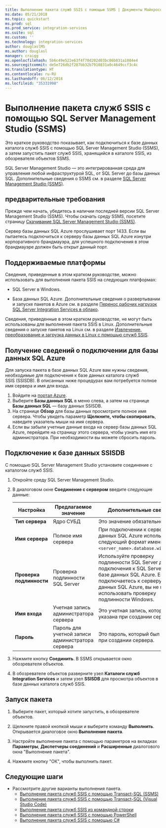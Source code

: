 ```yaml
---
title: Выполнение пакета служб SSIS с помощью SSMS | Документы Майкрософт
ms.date: 05/21/2018
ms.topic: quickstart
ms.prod: sql
ms.prod_service: integration-services
ms.suite: sql
ms.custom: ''
ms.technology: integration-services
author: douglaslMS
ms.author: douglasl
manager: craigg
ms.openlocfilehash: 5b6c49e522e63f4f70d202d03bc86b031a1084e4
ms.sourcegitcommit: de5e726db2f287bb32b7910831a0c4649ccf3c4c
ms.translationtype: HT
ms.contentlocale: ru-RU
ms.lasthandoff: 06/12/2018
ms.locfileid: "35331998"
---
```

# <a name="run-an-ssis-package-with-sql-server-management-studio-ssms"></a>Выполнение пакета служб SSIS с помощью SQL Server Management Studio (SSMS)
Это краткое руководство показывает, как подключиться к базе данных каталога служб SSIS с помощью SQL Server Management Studio (SSMS), а затем запустить пакет служб SSIS, хранящийся в каталоге SSIS, из обозревателя объектов SSMS.

SQL Server Management Studio — это интегрированная среда для управления любой инфраструктурой SQL, от SQL Server до базы данных SQL. Дополнительные сведения о SSMS см. в разделе [SQL Server Management Studio (SSMS)](../ssms/sql-server-management-studio-ssms.md).

## <a name="prerequisites"></a>предварительные требования

Прежде чем начать, убедитесь в наличии последней версии SQL Server Management Studio (SSMS). Чтобы скачать среду SSMS, посетите страницу [Скачивание SQL Server Management Studio (SSMS)](https://docs.microsoft.com/sql/ssms/download-sql-server-management-studio-ssms).

Сервер базы данных SQL Azure прослушивает порт 1433. Если вы пытаетесь подключиться к серверу базы данных SQL Azure изнутри корпоративного брандмауэра, для успешного подключения в этом брандмауэре должен быть открыт данный порт.

## <a name="supported-platforms"></a>Поддерживаемые платформы

Сведения, приведенные в этом кратком руководстве, можно использовать для выполнения пакета SSIS на следующих платформах:

-   SQL Server в Windows.

-   База данных SQL Azure. Дополнительные сведения о развертывании и запуске пакетов в Azure см. в разделе [Перенос рабочих нагрузок SQL Server Integration Services в облако](lift-shift/ssis-azure-lift-shift-ssis-packages-overview.md).

Сведения, приведенные в этом кратком руководстве, не могут быть использованы для выполнения пакета SSIS в Linux. Дополнительные сведения о запуске пакетов на Linux см. в разделе [Извлечение, преобразование и загрузка данных в Linux с помощью служб SSIS](../linux/sql-server-linux-migrate-ssis.md).

## <a name="for-azure-sql-database-get-the-connection-info"></a>Получение сведений о подключении для базы данных SQL Azure

Для запуска пакета в базе данных SQL Azure вам нужны сведения, необходимые для подключения к базе данных каталога служб SSIS (SSISDB). В описанных ниже процедурах вам потребуется полное имя сервера и имя для входа.

1. Войдите на [портал Azure](https://portal.azure.com/).
2. Выберите **Базы данных SQL** в меню слева, а затем на странице **Базы данных SQL** — базу данных SSISDB. 
3. На странице **Обзор** для базы данных просмотрите полное имя сервера. Чтобы увидеть параметр **Щелкните, чтобы скопировать**, наведите указатель мыши на имя сервера. 
4. Если вы забыли учетные данные входа на сервер базы данных SQL Azure, перейдите на страницу этого сервера, чтобы узнать имя его администратора. При необходимости вы можете сбросить пароль.

## <a name="connect-to-the-ssisdb-database"></a>Подключение к базе данных SSISDB

С помощью SQL Server Management Studio установите соединение с каталогом служб SSIS. 

1. Откройте среду SQL Server Management Studio.

2. В диалоговом окне **Соединение с сервером** введите следующие данные:

   | Настройка       | Предлагаемое значение | Дополнительные сведения | 
   | ------------ | ------------------ | ------------------------------------------------- | 
   | **Тип сервера** | Ядро СУБД | Это значение обязательно. |
   | **Имя сервера** | Полное имя сервера | При подключении к серверу базы данных SQL Azure используйте следующий формат имени: `<server_name>.database.windows.net`. |
   | **Проверка подлинности** | Проверка подлинности SQL Server | Используйте проверку подлинности SQL Server для подключения к SQL Server или к базе данных SQL Azure. Если вы подключаетесь к серверу базы данных SQL Azure, вы не можете использовать проверку подлинности Windows. |
   | **Имя входа** | Учетная запись администратора сервера | Это учетная запись, которая была указана при создании сервера. |
   | **Пароль** | Пароль для учетной записи администратора сервера | Это пароль, который был указан при создании сервера. |

3. Нажмите кнопку **Соединить**. В SSMS открывается окно обозревателя объектов. 

4. В обозревателе объектов разверните узел **Каталоги служб Integration Services** и затем узел **SSISDB** для просмотра объектов в базе данных каталога служб SSIS.

## <a name="run-a-package"></a>Запуск пакета

1. Выберите пакет, который хотите запустить, в обозревателе объектов.

2. Щелкните правой кнопкой мыши и выберите команду **Выполнить**. Открывается диалоговое окно **Выполнение пакета**.

3.  Настройте выполнение пакета с помощью параметров на вкладках **Параметры**, **Диспетчеры соединений** и **Расширенные** диалогового окна "Выполнение пакета".

4.  Нажмите кнопку "ОК", чтобы выполнить пакет.

## <a name="next-steps"></a>Следующие шаги
- Рассмотрите другие варианты выполнения пакета.
    - [Выполнение пакета служб SSIS с помощью Transact-SQL (SSMS)](./ssis-quickstart-run-tsql-ssms.md)
    - [Выполнение пакета служб SSIS с помощью Transact-SQL (Visual Studio Code)](ssis-quickstart-run-tsql-vscode.md)
    - [Выполнение пакета служб SSIS из командной строки](./ssis-quickstart-run-cmdline.md)
    - [Выполнение пакета служб SSIS с помощью PowerShell](ssis-quickstart-run-powershell.md)
    - [Выполнение пакета служб SSIS с помощью C#](./ssis-quickstart-run-dotnet.md) 
